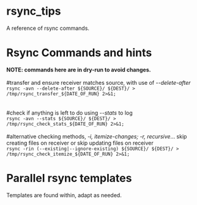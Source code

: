 # rsync_tips
A reference of rsync commands.

<h1>Rsync Commands and hints</h1>

<b>NOTE: commands here are in dry-run to avoid changes.</b>
<br>
<br>
#transfer and ensure receiver matches source, with use of <i>--delete-after</i><br>
``rsync -avn --delete-after ${SOURCE}/ ${DEST}/ > /tmp/rsync_transfer_${DATE_OF_RUN} 2>&1;``<br>
<br>
<br>
#check if anything is left to do using <i>--stats</i> to log<br>
``rsync -avn --stats ${SOURCE}/ ${DEST}/ > /tmp/rsync_check_stats_${DATE_OF_RUN} 2>&1;``<br>
<br>
#alternative checking methods, <i>-i, itemize-changes; -r, recursive</i>... skip creating files on receiver or skip updating files on receiver<br>
``rsync -rin (--existing|--ignore-existing) ${SOURCE}/ ${DEST}/ > /tmp/rsync_check_itemize_${DATE_OF_RUN} 2>&1;``<br>


<h1>Parallel rsync templates</h1>

Templates are found within, adapt as needed.
